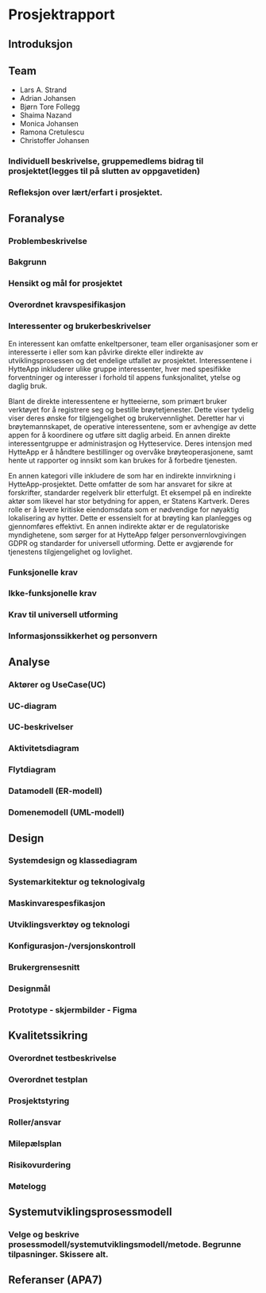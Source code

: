 # Prosjektrapport

## Introduksjon


## Team
- Lars A. Strand
- Adrian Johansen
- Bjørn Tore Follegg
- Shaima Nazand
- Monica Johansen
- Ramona Cretulescu
- Christoffer Johansen
### Individuell beskrivelse, gruppemedlems bidrag til prosjektet(legges til på slutten av oppgavetiden)
### Refleksjon over lært/erfart i prosjektet. 


## Foranalyse

### Problembeskrivelse

### Bakgrunn

### Hensikt og mål for prosjektet

### Overordnet kravspesifikasjon

### Interessenter og brukerbeskrivelser

En interessent kan omfatte enkeltpersoner, team eller organisasjoner som er interesserte i eller som kan påvirke direkte eller indirekte av utviklingsprosessen og det endelige utfallet av prosjektet. Interessentene i HytteApp inkluderer ulike gruppe interessenter, hver med spesifikke forventninger og interesser i forhold til appens funksjonalitet, ytelse og daglig bruk. 

Blant de direkte interessentene er hytteeierne, som primært bruker verktøyet for å registrere seg og bestille brøytetjenester. Dette viser tydelig viser deres ønske for tilgjengelighet og brukervennlighet. Deretter har vi brøytemannskapet, de operative interessentene, som er avhengige av dette appen for å koordinere og utføre sitt daglig arbeid. En annen direkte interessentgruppe er administrasjon og Hytteservice. Deres intensjon med HytteApp er å håndtere bestillinger og overvåke brøyteoperasjonene, samt hente ut rapporter og innsikt som kan brukes for å forbedre tjenesten.  

En annen kategori ville inkludere de som har en indirekte innvirkning i HytteApp-prosjektet. Dette omfatter de som har ansvaret for sikre at forskrifter, standarder regelverk blir etterfulgt. Et eksempel på en indirekte aktør som likevel har stor betydning for appen, er Statens Kartverk. Deres rolle er å levere kritiske eiendomsdata som er nødvendige for nøyaktig lokalisering av hytter. Dette er essensielt for at brøyting kan planlegges og gjennomføres effektivt. En annen indirekte aktør er de regulatoriske myndighetene, som sørger for at HytteApp følger personvernlovgivingen GDPR og standarder for universell utforming. Dette er avgjørende for tjenestens tilgjengelighet og lovlighet. 



### Funksjonelle krav

### Ikke-funksjonelle krav

### Krav til universell utforming

### Informasjonssikkerhet og personvern


## Analyse

### Aktører og UseCase(UC)

### UC-diagram

### UC-beskrivelser

### Aktivitetsdiagram

### Flytdiagram

### Datamodell (ER-modell)

### Domenemodell (UML-modell)


## Design

### Systemdesign og klassediagram

### Systemarkitektur og teknologivalg

### Maskinvarespesfikasjon

### Utviklingsverktøy og teknologi

### Konfigurasjon-/versjonskontroll

### Brukergrensesnitt

### Designmål

### Prototype - skjermbilder - Figma


## Kvalitetssikring

### Overordnet testbeskrivelse

### Overordnet testplan

### Prosjektstyring

### Roller/ansvar

### Milepælsplan

### Risikovurdering

### Møtelogg


## Systemutviklingsprosessmodell

### Velge og beskrive prosessmodell/systemutviklingsmodell/metode. Begrunne tilpasninger. Skissere alt.


## Referanser (APA7)




